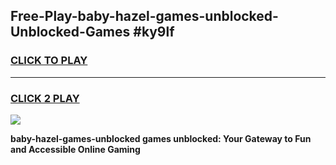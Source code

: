 
## Free-Play-baby-hazel-games-unblocked-Unblocked-Games #ky9lf
<h3>
<a href="https://news.freeplayer.one?title=baby-hazel-games-unblocked&ref=8M">CLICK TO PLAY</a></h3>
<hr>

<h3>
<a href="https://news.freeplayer.one?title=baby-hazel-games-unblocked&ref=8M">CLICK 2 PLAY</a>
  
</h3>

<a href="https://news.freeplayer.one?title=baby-hazel-games-unblocked&ref=8M"><img src="https://clearcache.store/games.png"></a>


**baby-hazel-games-unblocked games unblocked: Your Gateway to Fun and Accessible Online Gaming**
